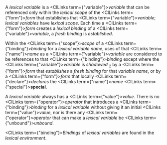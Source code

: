  



A *lexical variable* is a <ClLinks  term={"variable"}><i>variable</i></ClLinks> that can be referenced only within the *lexical scope* of the <ClLinks  term={"form"}><i>form</i></ClLinks> that establishes that <ClLinks  term={"variable"}><i>variable</i></ClLinks>; *lexical variables* have *lexical scope*. Each time a <ClLinks  term={"form"}><i>form</i></ClLinks> creates a *lexical binding* of a <ClLinks  term={"variable"}><i>variable</i></ClLinks>, a *fresh binding* is *established*. 



Within the <ClLinks  term={"scope"}><i>scope</i></ClLinks> of a <ClLinks  term={"binding"}><i>binding</i></ClLinks> for a *lexical variable name*, uses of that <ClLinks  term={"name"}><i>name</i></ClLinks> as a <ClLinks  term={"variable"}><i>variable</i></ClLinks> are considered to be references to that <ClLinks  term={"binding"}><i>binding</i></ClLinks> except where the <ClLinks  term={"variable"}><i>variable</i></ClLinks> is *shadowed* <sub>2</sub> by a <ClLinks  term={"form"}><i>form</i></ClLinks> that *establishes* a *fresh binding* for that *variable name*, or by a <ClLinks  term={"form"}><i>form</i></ClLinks> that locally <ClLinks  term={"declare"}><i>declares</i></ClLinks> the <ClLinks  term={"name"}><i>name</i></ClLinks> <ClLinks  term={"special"}><b>special</b></ClLinks>. 



A *lexical variable* always has a <ClLinks  term={"value"}><i>value</i></ClLinks>. There is no <ClLinks  term={"operator"}><i>operator</i></ClLinks> that introduces a <ClLinks  term={"binding"}><i>binding</i></ClLinks> for a *lexical variable* without giving it an initial <ClLinks  term={"value"}><i>value</i></ClLinks>, nor is there any <ClLinks  term={"operator"}><i>operator</i></ClLinks> that can make a *lexical variable* be <ClLinks  term={"unbound"}><i>unbound</i></ClLinks>. 



<ClLinks  term={"binding"}><i>Bindings</i></ClLinks> of *lexical variables* are found in the *lexical environment*. 



